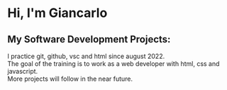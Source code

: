 <h1>Hi, I'm Giancarlo

<h2> My Software Development Projects:</h2>
I practice git, github, vsc and html since august 2022.<br>
The goal of the training is to work as a web developer with html, css and javascript.<br> 
More projects will follow in the near future.





